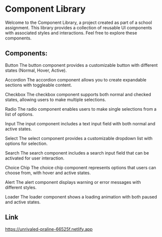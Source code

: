 # Component Library

Welcome to the Component Library, a project created as part of a school assignment. This library provides a collection of reusable UI components with associated styles and interactions. Feel free to explore these components.

## Components:

Button
The button component provides a customizable button with different states (Normal, Hover, Active).

Accordion
The accordion component allows you to create expandable sections with toggleable content.

Checkbox
The checkbox component supports both normal and checked states, allowing users to make multiple selections.

Radio
The radio component enables users to make single selections from a list of options.

Input
The input component includes a text input field with both normal and active states.

Select
The select component provides a customizable dropdown list with options for selection.

Search
The search component includes a search input field that can be activated for user interaction.

Choice Chip
The choice chip component represents options that users can choose from, with hover and active states.

Alert
The alert component displays warning or error messages with different styles.

Loader
The loader component shows a loading animation with both paused and active states.

## Link

https://unrivaled-praline-66525f.netlify.app

